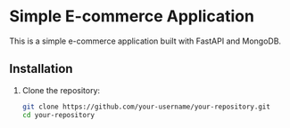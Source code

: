 # Simple E-commerce Application

This is a simple e-commerce application built with FastAPI and MongoDB.

## Installation

1. Clone the repository:
   ```bash
   git clone https://github.com/your-username/your-repository.git
   cd your-repository
